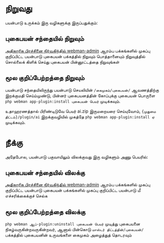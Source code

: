 # நிறுவது

பயன்பாடு உருக்கம் இரு வழிகளுக்கு இருப்பதுக்கும்:



## புகைபயன் சந்தையில் நிறுவும்
[அதிகாரிக பிரச்சினை நிர்வகிந்தில் webman-admin](https://www.workerman.net/plugin/82) ஆரம்ப பக்கங்களில் முகப்பு குறிப்பிட்ட பயன்பாடு புகைபயன் பக்கத்தில் நிறுவும் பொத்தானையும் நிறுவுத்தில் சொல்லைக் கிளிக் செய்து புகைபயன் பின்னூட்டத்தை நிறுவுங்கள்

## மூல குறிப்பேற்றத்தை நிறுவும்
பயன்பாடு சந்தையிலிருந்து பயன்பாடு செயலியின் `/கைமுகம்/புகைபயன்/` ஆவணத்திற்கு இறக்குமதி செய்ம்முண்டு, பின்னர் புகைபயனத்தின் கோப்புக்கு புகைபயன் பொருளை `php webman app-plugin:install புகைபயன் பெயர்` முடிக்கவும்.

உதாஹரணத்தால் பிரிண்டிடுவே பெயர் ai.zip இருமறையரை செய்யுவோம், `{முதுமை திட்டம்}/plugin/ai` இறக்குவழியில் முகத்தே `php webman app-plugin:install ஏ` முடிக்கவும்.

# நீக்கு

அதேபோல, பயன்பாடு பகுவாயிலும் விலக்குவது இரு வழிகளும் அணு பெயரில்:



## புகைபயன் சந்தையில் விலக்கு
[அதிகாரிக பிரச்சினை நிர்வகிந்தில் webman-admin](https://www.workerman.net/plugin/82) ஆரம்ப பக்கங்களில் முகப்பு குறிப்பிட்ட பயன்பாடு புகைபயன் பக்கங்களில் முகப்பு குறிப்பிட்ட பயன்பாடு மீ எச்சரிக்கைக்குச் செல்க

## மூல குறிப்பேற்றத்தை விலக்கு
`php webman ஆப்-plugin:uninstall புகைபயன் பெயர்` முடித்து புகைபயனை நிகழ்வருகின்றவருகின்றவர், ஆனால் பின்கொடு `மாஸ்டர் திட்டத்தின்/புகைபயன்/` பக்கத்தில் புகைபயனின் உருவங்களை கைமுகம் அழைத்துத் தொடரவும்
